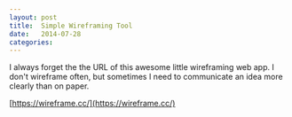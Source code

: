 ```yaml
---
layout: post
title:  Simple Wireframing Tool
date:   2014-07-28
categories:
---
```


I always forget the the URL of this awesome little wireframing web app. I don't wireframe often, but sometimes I need to communicate an idea more clearly than on paper.

[https://wireframe.cc/](https://wireframe.cc/)
